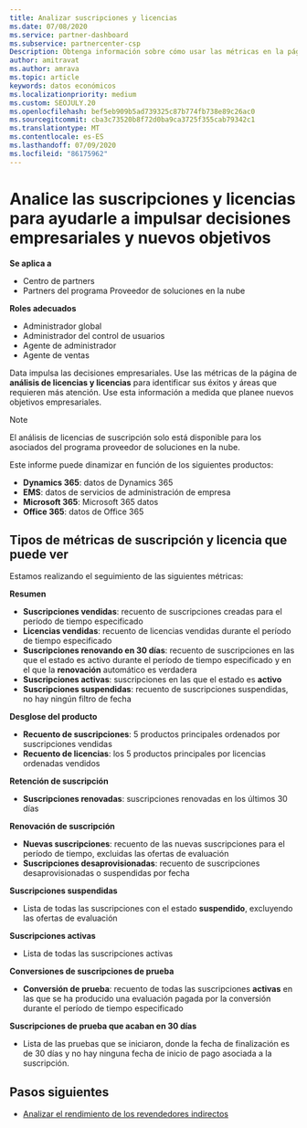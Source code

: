 ```yaml
---
title: Analizar suscripciones y licencias
ms.date: 07/08/2020
ms.service: partner-dashboard
ms.subservice: partnercenter-csp
Description: Obtenga información sobre cómo usar las métricas en la página de análisis de licencias y suscripción para identificar sus éxitos y áreas que requieren más atención.
author: amitravat
ms.author: amrava
ms.topic: article
keywords: datos económicos
ms.localizationpriority: medium
ms.custom: SEOJULY.20
ms.openlocfilehash: bef5eb909b5ad739325c87b774fb738e89c26ac0
ms.sourcegitcommit: cba3c73520b8f72d0ba9ca3725f355cab79342c1
ms.translationtype: MT
ms.contentlocale: es-ES
ms.lasthandoff: 07/09/2020
ms.locfileid: "86175962"
---
```

# <a name="analyze-subscriptions-and-licenses-to-help-you-drive-business-decisions-and-new-goals"></a>Analice las suscripciones y licencias para ayudarle a impulsar decisiones empresariales y nuevos objetivos

**Se aplica a**

- Centro de partners
- Partners del programa Proveedor de soluciones en la nube

**Roles adecuados**

- Administrador global
- Administrador del control de usuarios
- Agente de administrador
- Agente de ventas

Data impulsa las decisiones empresariales. Use las métricas de la página de **análisis de licencias y licencias** para identificar sus éxitos y áreas que requieren más atención. Use esta información a medida que planee nuevos objetivos empresariales.

> [!NOTE]
> El análisis de licencias de suscripción solo está disponible para los asociados del programa proveedor de soluciones en la nube.


Este informe puede dinamizar en función de los siguientes productos:

 - **Dynamics 365**: datos de Dynamics 365  
 - **EMS**: datos de servicios de administración de empresa  
 - **Microsoft 365**: Microsoft 365 datos  
 - **Office 365**: datos de Office 365  


## <a name="types-of-subscription-and-license-metrics-you-can-view"></a>Tipos de métricas de suscripción y licencia que puede ver

Estamos realizando el seguimiento de las siguientes métricas:

**Resumen**  
 - **Suscripciones vendidas**: recuento de suscripciones creadas para el período de tiempo especificado  
 - **Licencias vendidas**: recuento de licencias vendidas durante el período de tiempo especificado   
 - **Suscripciones renovando en 30 días**: recuento de suscripciones en las que el estado es activo durante el período de tiempo especificado y en el que la **renovación** automático es verdadera
 - **Suscripciones activas**: suscripciones en las que el estado es **activo**  
 - **Suscripciones suspendidas**: recuento de suscripciones suspendidas, no hay ningún filtro de fecha  

**Desglose del producto**  
 - **Recuento de suscripciones**: 5 productos principales ordenados por suscripciones vendidas  
 - **Recuento de licencias**: los 5 productos principales por licencias ordenadas vendidos

**Retención de suscripción**
 - **Suscripciones renovadas**: suscripciones renovadas en los últimos 30 días  

**Renovación de suscripción**  
 - **Nuevas suscripciones**: recuento de las nuevas suscripciones para el período de tiempo, excluidas las ofertas de evaluación  
 - **Suscripciones desaprovisionadas**: recuento de suscripciones desaprovisionadas o suspendidas por fecha  

**Suscripciones suspendidas**  
 - Lista de todas las suscripciones con el estado **suspendido**, excluyendo las ofertas de evaluación  
  
**Suscripciones activas**
 - Lista de todas las suscripciones activas  

**Conversiones de suscripciones de prueba**  
 - **Conversión de prueba**: recuento de todas las suscripciones **activas** en las que se ha producido una evaluación pagada por la conversión durante el período de tiempo especificado  

**Suscripciones de prueba que acaban en 30 días**  
 - Lista de las pruebas que se iniciaron, donde la fecha de finalización es de 30 días y no hay ninguna fecha de inicio de pago asociada a la suscripción.  

## <a name="next-steps"></a>Pasos siguientes

- [Analizar el rendimiento de los revendedores indirectos](analyze-indirect-resellers.md)
